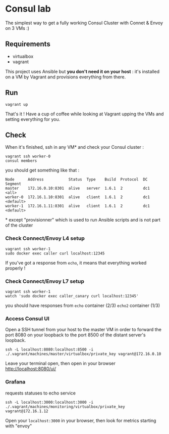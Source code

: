 # Consul lab

The simplest way to get a fully working Consul Cluster with Connet & Envoy on 3 VMs :)

## Requirements

- virtualbox
- vagrant

This project uses Ansible but __you don't need it on your host__ : it's installed on a VM by Vagrant and provisions everything from there.

## Run

```
vagrant up
```

That's it ! Have a cup of coffee while looking at Vagrant upping the VMs and setting everything for you.

## Check

When it's finished, ssh in any VM* and check your Consul cluster :

```
vagrant ssh worker-0
consul members
```

you should get something like that :

```
Node      Address           Status  Type    Build  Protocol  DC   Segment
master    172.16.0.10:8301  alive   server  1.6.1  2         dc1  <all>
worker-0  172.16.1.10:8301  alive   client  1.6.1  2         dc1  <default>
worker-1  172.16.1.11:8301  alive   client  1.6.1  2         dc1  <default>
```

\* except "provisionner" which is used to run Ansible scripts and is not part of the cluster

### Check Connect/Envoy L4 setup 

```
vagrant ssh worker-1
sudo docker exec caller curl localhost:12345
```

If you've got a response from `echo`, it means that everything worked properly !

### Check Connect/Envoy L7 setup 

```
vagrant ssh worker-1
watch 'sudo docker exec caller_canary curl localhost:12345'
```

you should have responses from `echo` container (2/3) `echo2` container (1/3)

### Access Consul UI

Open a SSH tunnel from your host to the master VM in order to forward the port 8080 on your loopback to the port 8500 of the distant server's loopback.

```
ssh -L localhost:8080:localhost:8500 -i ./.vagrant/machines/master/virtualbox/private_key vagrant@172.16.0.10
```

Leave your terminal open, then open in your browser [http://localhost:8080/ui/](http://localhost:8080/ui/)



### Grafana

requests statuses to echo service

```
ssh -L localhost:3000:localhost:3000 -i ./.vagrant/machines/monitoring/virtualbox/private_key vagrant@172.16.1.12
```

Open your `localhost:3000` in your browser, then look for metrics starting with "envoy"

